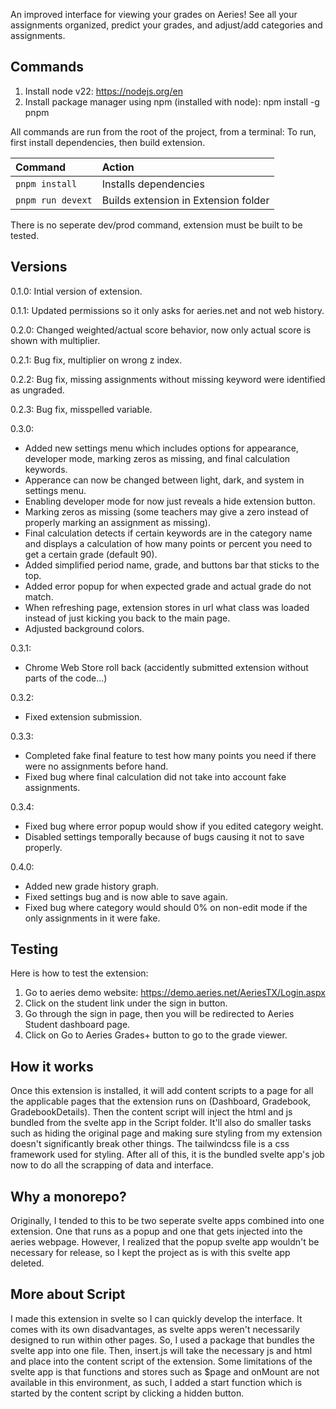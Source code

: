 An improved interface for viewing your grades on Aeries! See all your assignments organized, predict your grades, and adjust/add categories and assignments.

## Commands

1. Install node v22: https://nodejs.org/en
2. Install package manager using npm (installed with node): npm install -g pnpm

All commands are run from the root of the project, from a terminal: To run, first install dependencies, then build extension.

| Command                   | Action                                                 |
| :------------------------ | :------------------------------------------------------|
| `pnpm install`            | Installs dependencies                                  |
| `pnpm run devext`         | Builds extension in Extension folder                   |

There is no seperate dev/prod command, extension must be built to be tested.

## Versions

0.1.0: Intial version of extension.

0.1.1: Updated permissions so it only asks for aeries.net and not web history.

0.2.0: Changed weighted/actual score behavior, now only actual score is shown with multiplier.

0.2.1: Bug fix, multiplier on wrong z index.

0.2.2: Bug fix, missing assignments without missing keyword were identified as ungraded.

0.2.3: Bug fix, misspelled variable.

0.3.0: 
- Added new settings menu which includes options for appearance, developer mode, marking zeros as missing, and final calculation keywords.
- Apperance can now be changed between light, dark, and system in settings menu.
- Enabling developer mode for now just reveals a hide extension button.
- Marking zeros as missing (some teachers may give a zero instead of properly marking an assignment as missing).
- Final calculation detects if certain keywords are in the category name and displays a calculation of how many points or percent you need to get a certain grade (default 90).
- Added simplified period name, grade, and buttons bar that sticks to the top.
- Added error popup for when expected grade and actual grade do not match.
- When refreshing page, extension stores in url what class was loaded instead of just kicking you back to the main page.
- Adjusted background colors.

0.3.1:
- Chrome Web Store roll back (accidently submitted extension without parts of the code...)

0.3.2:
- Fixed extension submission.

0.3.3:
- Completed fake final feature to test how many points you need if there were no assignments before hand.
- Fixed bug where final calculation did not take into account fake assignments.

0.3.4:
- Fixed bug where error popup would show if you edited category weight.
- Disabled settings temporally because of bugs causing it not to save properly.

0.4.0:
- Added new grade history graph.
- Fixed settings bug and is now able to save again.
- Fixed bug where category would should 0% on non-edit mode if the only assignments in it were fake.

## Testing

Here is how to test the extension:

1. Go to aeries demo website: https://demo.aeries.net/AeriesTX/Login.aspx
2. Click on the student link under the sign in button.
3. Go through the sign in page, then you will be redirected to Aeries Student dashboard page.
4. Click on Go to Aeries Grades+ button to go to the grade viewer.

## How it works

Once this extension is installed, it will add content scripts to a page for all the applicable pages that the extension runs on (Dashboard, Gradebook, GradebookDetails). Then the content script will inject the html and js bundled from the svelte app in the Script folder. It'll also do smaller tasks such as hiding the original page and making sure styling from my extension doesn't significantly break other things. The tailwindcss file is a css framework used for styling. After all of this, it is the bundled svelte app's job now to do all the scrapping of data and interface.

## Why a monorepo?

Originally, I tended to this to be two seperate svelte apps combined into one extension. One that runs as a popup and one that gets injected into the aeries webpage. However, I realized that the popup svelte app wouldn't be necessary for release, so I kept the project as is with this svelte app deleted.

## More about Script

I made this extension in svelte so I can quickly develop the interface. It comes with its own disadvantages, as svelte apps weren't necessarily designed to run within other pages. So, I used a package that bundles the svelte app into one file. Then, insert.js will take the necessary js and html and place into the content script of the extension. Some limitations of the svelte app is that functions and stores such as $page and onMount are not available in this environment, as such, I added a start function which is started by the content script by clicking a hidden button.
